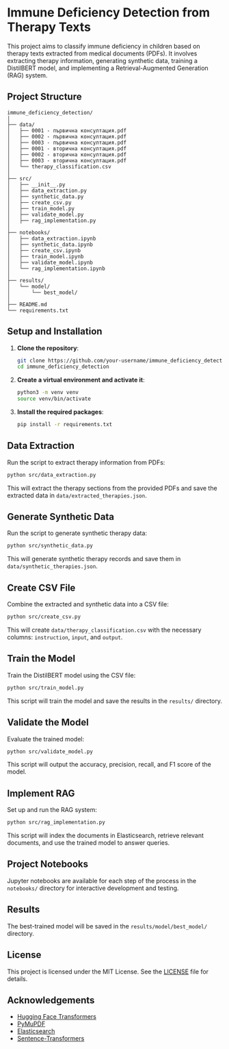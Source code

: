 
# Immune Deficiency Detection from Therapy Texts

This project aims to classify immune deficiency in children based on therapy texts extracted from medical documents (PDFs). It involves extracting therapy information, generating synthetic data, training a DistilBERT model, and implementing a Retrieval-Augmented Generation (RAG) system.

## Project Structure

```
immune_deficiency_detection/
│
├── data/
│   ├── 0001 - първична консултация.pdf
│   ├── 0002 - първична консултация.pdf
│   ├── 0003 - първична консултация.pdf
│   ├── 0001 - вторична консултация.pdf
│   ├── 0002 - вторична консултация.pdf
│   ├── 0003 - вторична консултация.pdf
│   └── therapy_classification.csv
│
├── src/
│   ├── __init__.py
│   ├── data_extraction.py
│   ├── synthetic_data.py
│   ├── create_csv.py
│   ├── train_model.py
│   ├── validate_model.py
│   ├── rag_implementation.py
│
├── notebooks/
│   ├── data_extraction.ipynb
│   ├── synthetic_data.ipynb
│   ├── create_csv.ipynb
│   ├── train_model.ipynb
│   ├── validate_model.ipynb
│   └── rag_implementation.ipynb
│
├── results/
│   └── model/
│       └── best_model/
│
├── README.md
└── requirements.txt
```

## Setup and Installation

1. **Clone the repository**:
    ```bash
    git clone https://github.com/your-username/immune_deficiency_detection.git
    cd immune_deficiency_detection
    ```

2. **Create a virtual environment and activate it**:
    ```bash
    python3 -m venv venv
    source venv/bin/activate
    ```

3. **Install the required packages**:
    ```bash
    pip install -r requirements.txt
    ```

## Data Extraction

Run the script to extract therapy information from PDFs:
```bash
python src/data_extraction.py
```

This will extract the therapy sections from the provided PDFs and save the extracted data in `data/extracted_therapies.json`.

## Generate Synthetic Data

Run the script to generate synthetic therapy data:
```bash
python src/synthetic_data.py
```

This will generate synthetic therapy records and save them in `data/synthetic_therapies.json`.

## Create CSV File

Combine the extracted and synthetic data into a CSV file:
```bash
python src/create_csv.py
```

This will create `data/therapy_classification.csv` with the necessary columns: `instruction`, `input`, and `output`.

## Train the Model

Train the DistilBERT model using the CSV file:
```bash
python src/train_model.py
```

This script will train the model and save the results in the `results/` directory.

## Validate the Model

Evaluate the trained model:
```bash
python src/validate_model.py
```

This script will output the accuracy, precision, recall, and F1 score of the model.

## Implement RAG

Set up and run the RAG system:
```bash
python src/rag_implementation.py
```

This script will index the documents in Elasticsearch, retrieve relevant documents, and use the trained model to answer queries.

## Project Notebooks

Jupyter notebooks are available for each step of the process in the `notebooks/` directory for interactive development and testing.

## Results

The best-trained model will be saved in the `results/model/best_model/` directory.

## License

This project is licensed under the MIT License. See the [LICENSE](LICENSE) file for details.

## Acknowledgements

- [Hugging Face Transformers](https://huggingface.co/transformers/)
- [PyMuPDF](https://pymupdf.readthedocs.io/)
- [Elasticsearch](https://www.elastic.co/elasticsearch/)
- [Sentence-Transformers](https://www.sbert.net/)
